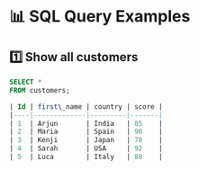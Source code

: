 # 📊 SQL Query Examples

## 1️⃣ Show all customers
```sql
SELECT *
FROM customers;

| Id | first\_name | country | score |
|----|-------------|---------|-------|
| 1  | Arjun       | India   | 85    |
| 2  | Maria       | Spain   | 90    |
| 3  | Kenji       | Japan   | 78    |
| 4  | Sarah       | USA     | 92    |
| 5  | Luca        | Italy   | 88    |
